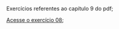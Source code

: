 Exercícios referentes ao capítulo 9 do pdf;

<a href="https://erickpedrosa.github.io/HTML-CSS/Cap%2010/Ex.%20009/index.html">Acesse o exercício 08<a>;
